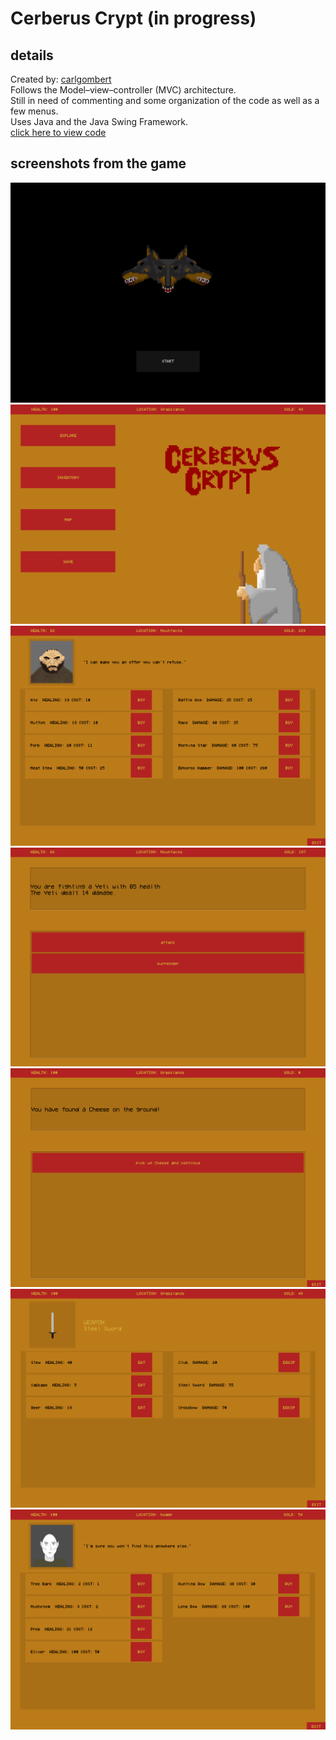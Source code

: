 # Cerberus Crypt (in progress)
## details
Created by: [carlgombert](https://github.com/carlgombert)  
Follows the Model–view–controller (MVC) architecture.  
Still in need of commenting and some organization of the code as well as a few menus.  
Uses Java and the Java Swing Framework.  
[click here to view code](https://github.com/carlgombert/Cerberus_Crypt/tree/main/cerberus_crypt/src/com/cerberus_crypt/main)

## screenshots from the game
![This is an image](https://github.com/carlgombert/Cerberus_Crypt/blob/main/SCREENSHOTS/SCREENSHOT1.png)
![This is an image](https://github.com/carlgombert/Cerberus_Crypt/blob/main/SCREENSHOTS/SCREENSHOT2.png)
![This is an image](https://github.com/carlgombert/Cerberus_Crypt/blob/main/SCREENSHOTS/SCREENSHOT3.png)
![This is an image](https://github.com/carlgombert/Cerberus_Crypt/blob/main/SCREENSHOTS/SCREENSHOT4.png)
![This is an image](https://github.com/carlgombert/Cerberus_Crypt/blob/main/SCREENSHOTS/SCREENSHOT7.png)
![This is an image](https://github.com/carlgombert/Cerberus_Crypt/blob/main/SCREENSHOTS/SCREENSHOT5.png)
![This is an image](https://github.com/carlgombert/Cerberus_Crypt/blob/main/SCREENSHOTS/SCREENSHOT6.png)
